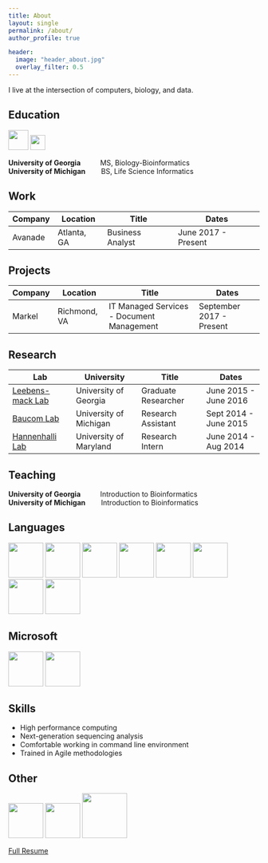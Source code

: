 ```yaml
---
title: About
layout: single
permalink: /about/
author_profile: true

header: 
  image: "header_about.jpg"
  overlay_filter: 0.5
---
```


I live at the intersection of computers, biology, and data. 

## Education
<img src="http://www.crwflags.com/fotw/images/u/us_u_uga.gif" width="40">
<img src="https://encrypted-tbn3.gstatic.com/images?q=tbn:ANd9GcSqk_xU5tKfG5BKSaf2j_FWQ83VpOeLtibyjXS7Ps1DBekrSUXF0kTkIw" width="30">

**University of Georgia** &nbsp;&nbsp;&nbsp;&nbsp;&nbsp;&nbsp;&nbsp;&nbsp; MS, Biology-Bioinformatics
<br>**University of Michigan** &nbsp;&nbsp;&nbsp;&nbsp;&nbsp;&nbsp; BS, Life Science Informatics

## Work

Company | Location | Title | Dates
--- | --- | --- | ---
Avanade | Atlanta, GA | Business Analyst | June 2017 - Present

## Projects

Company | Location | Title | Dates
--- | --- | --- | ---
Markel | Richmond, VA | IT Managed Services - Document Management | September 2017 - Present

## Research

Lab | University | Title | Dates
--- | --- | --- | ---
[Leebens-mack Lab](https://research.franklin.uga.edu/jleebensmack/) | University of Georgia | Graduate Researcher | June 2015 - June 2016 
[Baucom Lab](https://sites.lsa.umich.edu/baucom-lab/) | University of Michigan | Research Assistant | Sept 2014 - June 2015
[Hannenhalli Lab](http://www.cbcb.umd.edu/~sridhar/) | University of Maryland | Research Intern | June 2014 - Aug 2014

## Teaching

**University of Georgia** &nbsp;&nbsp;&nbsp;&nbsp;&nbsp;&nbsp;&nbsp;&nbsp; Introduction to Bioinformatics
<br>**University of Michigan** &nbsp;&nbsp;&nbsp;&nbsp;&nbsp;&nbsp; Introduction to Bioinformatics

## Languages

<img src="https://michelle-hwang.github.io/images/icon-python.png" width="70">
<img src="https://michelle-hwang.github.io/images/icon-R.png" width="70">
<img src="https://michelle-hwang.github.io/images/icon-perl.png" width="70">
<img src="https://michelle-hwang.github.io/images/icon-bash.png" width="70">
<img src="https://michelle-hwang.github.io/images/icon-mysql.png" width="70">
<img src="https://michelle-hwang.github.io/images/icon-cplusplus.png" width="70">
<img src="http://www.freeiconspng.com/img/28402" width="70">
<img src="http://www.bobbyberberyan.com/wp-content/uploads/2012/03/HTML5CSS3Logos.svg" width="70">

## Microsoft

<img src="http://www.dynamiccloud.com/wp-content/uploads/2017/02/microsoft_dynamics_365-e1487676899364.png" width="70">
<img src="https://chocolatey.org/content/packageimages/tfs2012objectmodel.11.0.61030.0.png" width="70">

## Skills

* High performance computing
* Next-generation sequencing analysis
* Comfortable working in command line environment
* Trained in Agile methodologies

## Other

<img src="https://avatars3.githubusercontent.com/u/7388996?v=3&s=200" width="70">
<img src="https://assets-cdn.github.com/images/modules/logos_page/GitHub-Mark.png" width="70">
<img src="https://raw.githubusercontent.com/wiki/trinityrnaseq/trinityrnaseq/images/TrinityCompositeLogo.png" width="90">


[Full Resume](https://drive.google.com/file/d/0B-SL1ouv3394TG04OVBoRkhXSm8/preview)
